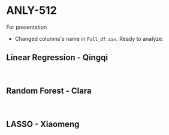 # ANLY-512
For presentation

- Changed columns's name in `Full_df.csv`. Ready to analyze.

## Linear Regression - Qingqi
<br>

## Random Forest - Clara
<br>

## LASSO - Xiaomeng
<br>
